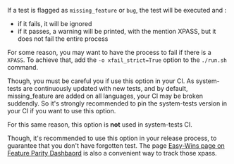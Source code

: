 If a test is flagged as `missing_feature` or `bug`, the test will be executed and :

* if it fails, it will be ignored
* if it passes, a warning will be printed, with the mention XPASS, but it does not fail the entire process

For some reason, you may want to have the process to fail if there is a `XPASS`. To achieve that, add the `-o xfail_strict=True` option to the `./run.sh` command.

Though, you must be careful you if use this option in your CI. As system-tests are continuously updated with new tests, and by default, missing_feature are added on all languages, your CI may be broken suddendly. So it's strongly recommended to pin the system-tests version in your CI if you want to use this option.

For this same reason, this option is **not** used in system-tests CI.

Though, it's recommended to use this option in your release process, to guarantee that you don't have forgotten test. The page [Easy-Wins page on Feature Parity Dashbaord](https://feature-parity.us1.prod.dog/#/easy-wins) is also a convenient way to track those xpass.